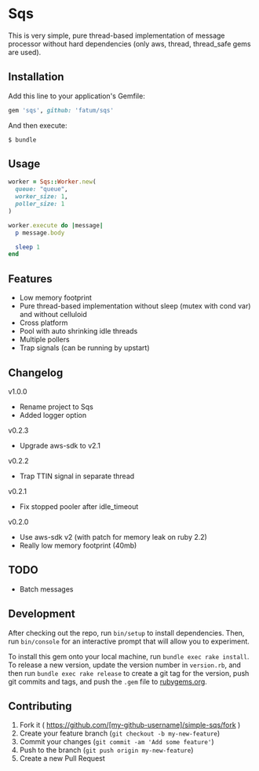# Sqs

This is very simple, pure thread-based implementation of message processor without hard dependencies (only aws, thread, thread_safe gems are used).

## Installation

Add this line to your application's Gemfile:

```ruby
gem 'sqs', github: 'fatum/sqs'
```

And then execute:

    $ bundle

## Usage

```ruby
worker = Sqs::Worker.new(
  queue: "queue",
  worker_size: 1,
  poller_size: 1
)

worker.execute do |message|
  p message.body

  sleep 1
end
```

## Features

* Low memory footprint
* Pure thread-based implementation without sleep (mutex with cond var) and without celluloid
* Cross platform
* Pool with auto shrinking idle threads
* Multiple pollers
* Trap signals (can be running by upstart)

## Changelog

v1.0.0

* Rename project to Sqs
* Added logger option

v0.2.3

* Upgrade aws-sdk to v2.1

v0.2.2

* Trap TTIN signal in separate thread

v0.2.1

* Fix stopped pooler after idle_timeout

v0.2.0

* Use aws-sdk v2 (with patch for memory leak on ruby 2.2)
* Really low memory footprint (40mb)

## TODO

* Batch messages

## Development

After checking out the repo, run `bin/setup` to install dependencies. Then, run `bin/console` for an interactive prompt that will allow you to experiment.

To install this gem onto your local machine, run `bundle exec rake install`. To release a new version, update the version number in `version.rb`, and then run `bundle exec rake release` to create a git tag for the version, push git commits and tags, and push the `.gem` file to [rubygems.org](https://rubygems.org).

## Contributing

1. Fork it ( https://github.com/[my-github-username]/simple-sqs/fork )
2. Create your feature branch (`git checkout -b my-new-feature`)
3. Commit your changes (`git commit -am 'Add some feature'`)
4. Push to the branch (`git push origin my-new-feature`)
5. Create a new Pull Request

